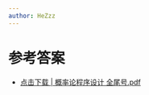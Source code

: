```yaml
---
author: HeZzz
---
```


# 参考答案

- [点击下载 | 概率论程序设计 全尾号.pdf](https://cs-speedrun.github.io/cs-speedrun-documents/%E6%A6%82%E7%8E%87%E8%AE%BA%E4%B8%8E%E6%95%B0%E7%90%86%E7%BB%9F%E8%AE%A1/%E5%8F%82%E8%80%83%E7%AD%94%E6%A1%88/%E6%A6%82%E7%8E%87%E8%AE%BA%E7%A8%8B%E5%BA%8F%E8%AE%BE%E8%AE%A1%20%E5%85%A8%E5%B0%BE%E5%8F%B7.pdf)